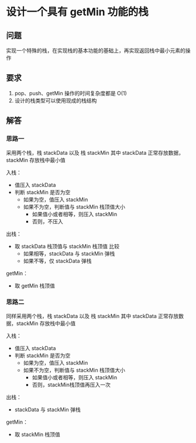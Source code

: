# 设计一个具有 getMin 功能的栈

## 问题
实现一个特殊的栈，在实现栈的基本功能的基础上，再实现返回栈中最小元素的操作

## 要求
1. pop、push、getMin 操作的时间复杂度都是 O(1)
2. 设计的栈类型可以使用现成的栈结构

## 解答

### 思路一
采用两个栈，栈 stackData 以及 栈 stackMin
其中 stackData 正常存放数据，stackMin 存放栈中最小值

入栈：
+ 值压入 stackData
+ 判断 stackMin 是否为空
  + 如果为空，值压入 stackMin 
  + 如果不为空，判断值与 stackMin 栈顶值大小
    + 如果值小或者相等，则压入 stackMin
    + 否则，不压入
    
出栈：
+ 取 stackData 栈顶值与 stackMin 栈顶值 比较
    + 如果相等，stackData 与 stackMin 弹栈
    + 如果不等，仅 stackData 弹栈

getMin：
+ 取 getMin 栈顶值

### 思路二
同样采用两个栈，栈 stackData 以及 栈 stackMin
其中 stackData 正常存放数据，stackMin 存放栈中最小值

入栈：
+ 值压入 stackData
+ 判断 stackMin 是否为空
    + 如果为空，值压入 stackMin
    + 如果不为空，判断值与 stackMin 栈顶值大小
        + 如果值小或者相等，则压入 stackMin
        + 否则，stackMin栈顶值再压入一次
    
出栈：
+ stackData 与 stackMin 弹栈

getMin：
+ 取 stackMin 栈顶值